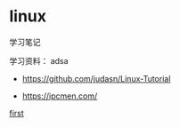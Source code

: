 # linux

学习笔记

学习资料：
adsa
* https://github.com/judasn/Linux-Tutorial

* https://ipcmen.com/

[first](https://github.com/fanshiyi92/linux/blob/master/doc/first.md)
